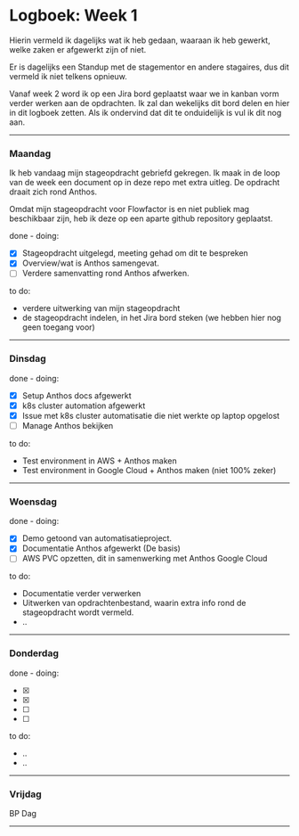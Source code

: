 # Logboek: Week 1

Hierin vermeld ik dagelijks wat ik heb gedaan, waaraan ik heb gewerkt, welke zaken er afgewerkt zijn of niet.

Er is dagelijks een Standup met de stagementor en andere stagaires, dus dit vermeld ik niet telkens opnieuw.

Vanaf week 2 word ik op een Jira bord geplaatst waar we in kanban vorm verder werken aan de opdrachten. Ik zal dan wekelijks dit bord delen en hier in dit logboek zetten. Als ik ondervind dat dit te onduidelijk is vul ik dit nog aan.

---

### **Maandag**

Ik heb vandaag mijn stageopdracht gebriefd gekregen. Ik maak in de loop van de week een document op in deze repo met extra uitleg. De opdracht draait zich rond Anthos.

Omdat mijn stageopdracht voor Flowfactor is en niet publiek mag beschikbaar zijn, heb ik deze op een aparte github repository geplaatst.

done - doing:

- [x] Stageopdracht uitgelegd, meeting gehad om dit te bespreken
- [x] Overview/wat is Anthos samengevat.
- [ ] Verdere samenvatting rond Anthos afwerken.

to do:

- verdere uitwerking van mijn stageopdracht
- de stageopdracht indelen, in het Jira bord steken (we hebben hier nog geen toegang voor)

---

### **Dinsdag**

done - doing:

- [x] Setup Anthos docs afgewerkt
- [x] k8s cluster automation afgewerkt
- [x] Issue met k8s cluster automatisatie die niet werkte op laptop opgelost
- [ ] Manage Anthos bekijken

to do:

- Test environment in AWS + Anthos maken
- Test environment in Google Cloud + Anthos maken (niet 100% zeker)

---

### **Woensdag**

done - doing:

- [x] Demo getoond van automatisatieproject. 
- [x] Documentatie Anthos afgewerkt (De basis)
- [ ] AWS PVC opzetten, dit in samenwerking met Anthos Google Cloud

to do:

- Documentatie verder verwerken
- Uitwerken van opdrachtenbestand, waarin extra info rond de stageopdracht wordt vermeld.
- ..

---

### **Donderdag**

done - doing:

- [x] 
- [x] 
- [ ] 
- [ ] 

to do:

- ..
- ..

---

### **Vrijdag**

BP Dag

---
